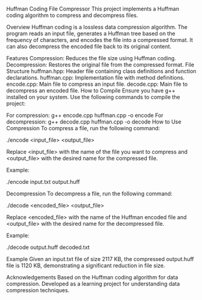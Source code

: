 Huffman Coding File Compressor
This project implements a Huffman coding algorithm to compress and decompress files.

Overview
Huffman coding is a lossless data compression algorithm. The program reads an input file, generates a Huffman tree based on the frequency of characters, and encodes the file into a compressed format. It can also decompress the encoded file back to its original content.

Features
Compression: Reduces the file size using Huffman coding.
Decompression: Restores the original file from the compressed format.
File Structure
huffman.hpp: Header file containing class definitions and function declarations.
huffman.cpp: Implementation file with method definitions.
encode.cpp: Main file to compress an input file.
decode.cpp: Main file to decompress an encoded file.
How to Compile
Ensure you have g++ installed on your system. Use the following commands to compile the project:

For compression: g++ encode.cpp huffman.cpp -o encode
For decompression: g++ decode.cpp huffman.cpp -o decode
How to Use
Compression
To compress a file, run the following command:

./encode <input_file> <output_file>

Replace <input_file> with the name of the file you want to compress and <output_file> with the desired name for the compressed file.

Example:

./encode input.txt output.huff

Decompression
To decompress a file, run the following command:

./decode <encoded_file> <output_file>

Replace <encoded_file> with the name of the Huffman encoded file and <output_file> with the desired name for the decompressed file.

Example:

./decode output.huff decoded.txt

Example
Given an input.txt file of size 2117 KB, the compressed output.huff file is 1120 KB, demonstrating a significant reduction in file size.

Acknowledgements
Based on the Huffman coding algorithm for data compression.
Developed as a learning project for understanding data compression techniques.
